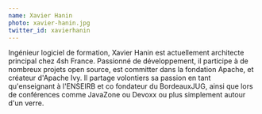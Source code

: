 ```yaml
---
name: Xavier Hanin
photo: xavier-hanin.jpg
twitter_id: xavierhanin
---
```


Ingénieur logiciel de formation, Xavier Hanin est actuellement architecte principal chez 4sh France. Passionné de développement, il participe à de nombreux projets open source, est committer dans la fondation Apache, et créateur d'Apache Ivy. Il partage volontiers sa passion en tant qu'enseignant à l'ENSEIRB et co fondateur du BordeauxJUG, ainsi que lors de conférences comme JavaZone ou Devoxx ou plus simplement autour d'un verre.